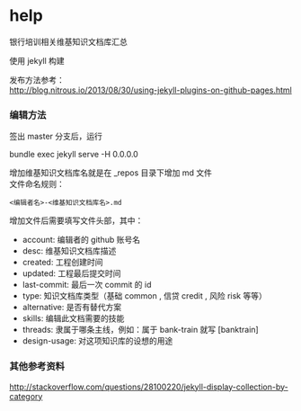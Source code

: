 # help
银行培训相关维基知识文档库汇总

使用 jekyll 构建

发布方法参考：  
http://blog.nitrous.io/2013/08/30/using-jekyll-plugins-on-github-pages.html

### 编辑方法

签出 master 分支后，运行

bundle exec jekyll serve -H 0.0.0.0

增加维基知识文档库名就是在 _repos 目录下增加 md 文件  
文件命名规则：

```
<编辑者名>-<维基知识文档库名>.md
```

增加文件后需要填写文件头部，其中：

- account: 编辑者的 github 账号名
- desc: 维基知识文档库描述
- created: 工程创建时间
- updated: 工程最后提交时间
- last-commit: 最后一次 commit 的 id
- type: 知识文档库类型（基础 common , 信贷 credit , 风险 risk 等等）
- alternative: 是否有替代方案
- skills: 编辑此文档需要的技能
- threads: 隶属于哪条主线，例如：属于 bank-train 就写 [banktrain]
- design-usage: 对这项知识库的设想的用途

### 其他参考资料

http://stackoverflow.com/questions/28100220/jekyll-display-collection-by-category
